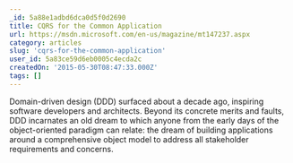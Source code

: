 ```yaml
---
_id: 5a88e1adbd6dca0d5f0d2690
title: CQRS for the Common Application
url: https://msdn.microsoft.com/en-us/magazine/mt147237.aspx
category: articles
slug: 'cqrs-for-the-common-application'
user_id: 5a83ce59d6eb0005c4ecda2c
createdOn: '2015-05-30T08:47:33.000Z'
tags: []
---
```


Domain-driven design (DDD) surfaced about a decade ago, inspiring software developers and architects. Beyond its concrete merits and faults, DDD incarnates an old dream to which anyone from the early days of the object-oriented paradigm can relate: the dream of building applications around a comprehensive object model to address all stakeholder requirements and concerns.
